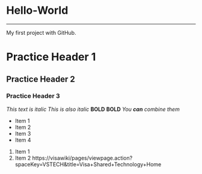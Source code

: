 # Hello-World
---
My first project with GitHub.
# Practice Header 1
## Practice Header 2
### Practice Header 3
*This text is italic*
_This is also italic_
**BOLD**
__BOLD__
*You **can** combine them*
* Item 1
* Item 2
* Item 3
* Item 4
1. Item 1
2. Item 2
https://visawiki/pages/viewpage.action?spaceKey=VSTECH&title=Visa+Shared+Technology+Home
